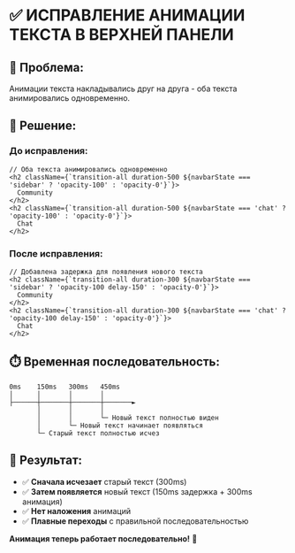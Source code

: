 # ✅ ИСПРАВЛЕНИЕ АНИМАЦИИ ТЕКСТА В ВЕРХНЕЙ ПАНЕЛИ

## 🎯 Проблема:
Анимации текста накладывались друг на друга - оба текста анимировались одновременно.

## 🔧 Решение:

### **До исправления:**
```tsx
// Оба текста анимировались одновременно
<h2 className={`transition-all duration-500 ${navbarState === 'sidebar' ? 'opacity-100' : 'opacity-0'}`}>
  Community
</h2>
<h2 className={`transition-all duration-500 ${navbarState === 'chat' ? 'opacity-100' : 'opacity-0'}`}>
  Chat
</h2>
```

### **После исправления:**
```tsx
// Добавлена задержка для появления нового текста
<h2 className={`transition-all duration-300 ${navbarState === 'sidebar' ? 'opacity-100 delay-150' : 'opacity-0'}`}>
  Community
</h2>
<h2 className={`transition-all duration-300 ${navbarState === 'chat' ? 'opacity-100 delay-150' : 'opacity-0'}`}>
  Chat
</h2>
```

## ⏱️ Временная последовательность:

```
0ms    150ms   300ms   450ms
│      │       │       │
├──────┼───────┼───────┼───────►
       │       │       │
       │       │       └─ Новый текст полностью виден
       │       └─ Новый текст начинает появляться
       └─ Старый текст полностью исчез
```

## 🎨 Результат:

- ✅ **Сначала исчезает** старый текст (300ms)
- ✅ **Затем появляется** новый текст (150ms задержка + 300ms анимация)
- ✅ **Нет наложения** анимаций
- ✅ **Плавные переходы** с правильной последовательностью

**Анимация теперь работает последовательно!** 🎉
